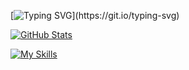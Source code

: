 [![Typing SVG](https://readme-typing-svg.demolab.com?font=Roboto&pause=1000&color=F7F7F7&background=FF000000&width=435&lines=Hi%2C+I'm+Bilal.;I+make+stuff+on+the+internet.)](https://git.io/typing-svg)

[![GitHub Stats](https://github-readme-stats.vercel.app/api?username=iamwookie&theme=github_dark)](https://github.com/anuraghazra/github-readme-stats)

[![My Skills](https://skillicons.dev/icons?i=html,css,js,ts,python,nodejs,react)](https://skillicons.dev)
